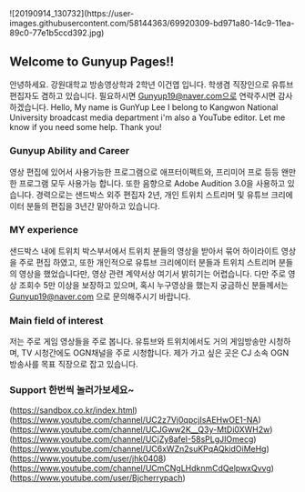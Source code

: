 ##

<div>
  ![20190914_130732](https://user-images.githubusercontent.com/58144363/69920309-bd971a80-14c9-11ea-89c0-77e1b5ccd392.jpg)

</div>  

## Welcome to Gunyup Pages!!

안녕하세요. 강원대학교 방송영상학과 2학년 이건엽 입니다. 학생겸 직장인으로 유튜브 편집자도 겸하고 있습니다. 필요하시면 Gunyup19@naver.com으로 연락주시면 감사하겠습니다.
Hello, My name is GunYup Lee I belong to Kangwon National University broadcast media department i'm also a YouTube editor. Let me know if you need some help. Thank you!

### Gunyup Ability and Career

영상 편집에 있어서 사용가능한 프로그램으로 애프터이펙트와, 프리미어 프로 등등 왠만한 프로그램 모두 사용가능 합니다. 또한 음향으로 Adobe Audition 3.0을 사용하고 있습니다.
경력으로는 샌드박스 외주 편집자 2년, 개인 트위치 스트리머 및 유튜브 크리에이터 분들의 편집을 3년간 맡아하고 있습니다.

### MY experience

샌드박스 내에 트위치 박스부서에서 트위치 분들의 영상을 받아서 묶어 하이라이트 영상을 주로 편집 하였고, 또한 개인적으로 유튜브 크리에이터 분들과 트위치 스트리머 분들의 영상을 했었습니다만, 영상 관련 계약서상 여기서 밝히기는 어렵습니다. 다만 주로 영상 조회수 5만 이상을 보장하고 있으며, 혹시 누구영상을 했는지 궁금하신 분들께서는 Gunyup19@naver.com 으로 문의해주시기 바랍니다.

### Main field of interest 

저는 주로 게임 영상들을 주로 봅니다. 유튜브와 트위치에서도 거의 게임방송만 시청하며, TV 시청간에도 OGN채널을 주로 시청합니다.
제가 가고 싶은 곳은 CJ 소속 OGN 방송사를 목표 직장으로 잡고 있습니다.

### Support 한번씩 놀러가보세요~

(https://sandbox.co.kr/index.html)
(https://www.youtube.com/channel/UC2z7Vj0qpcjIsAEHwOE1-NA)
(https://www.youtube.com/channel/UCJGww2K__Q3y-MtDi0XWH2w)
(https://www.youtube.com/channel/UCjZy8afeI-58sPLgJIOmecg)
(https://www.youtube.com/channel/UC6xWZn2suKPqAQkidOiMeHg)
(https://www.youtube.com/user/jhk0408)
(https://www.youtube.com/channel/UCmCNgLHdknmCdQelpwxQvvg)
(https://www.youtube.com/user/Bjcherrypach)
